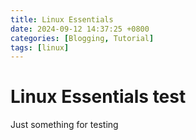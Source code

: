 ```yaml
---
title: Linux Essentials
date: 2024-09-12 14:37:25 +0800
categories: [Blogging, Tutorial]
tags: [linux]
---
```


# Linux Essentials test

Just something for testing